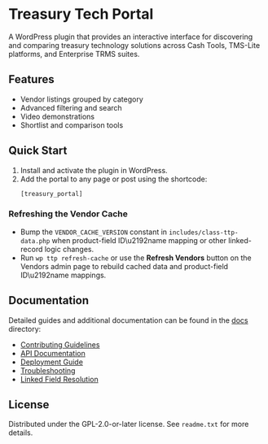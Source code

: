 # Treasury Tech Portal

A WordPress plugin that provides an interactive interface for discovering and comparing treasury technology solutions across Cash Tools, TMS-Lite platforms, and Enterprise TRMS suites.

## Features
- Vendor listings grouped by category
- Advanced filtering and search
- Video demonstrations
- Shortlist and comparison tools

## Quick Start
1. Install and activate the plugin in WordPress.
2. Add the portal to any page or post using the shortcode:
   ```
   [treasury_portal]
   ```

### Refreshing the Vendor Cache
- Bump the `VENDOR_CACHE_VERSION` constant in `includes/class-ttp-data.php` when product-field ID\u2192name mapping or other linked-record logic changes.
- Run `wp ttp refresh-cache` or use the **Refresh Vendors** button on the Vendors admin page to rebuild cached data and product-field ID\u2192name mappings.

## Documentation
Detailed guides and additional documentation can be found in the [docs](docs/) directory:
- [Contributing Guidelines](docs/CONTRIBUTING.md)
- [API Documentation](docs/API.md)
- [Deployment Guide](docs/WORDPRESS-COM-DEPLOYMENT.md)
- [Troubleshooting](docs/TROUBLESHOOTING.md)
- [Linked Field Resolution](docs/LINKED_FIELDS.md)

## License
Distributed under the GPL-2.0-or-later license. See `readme.txt` for more details.
